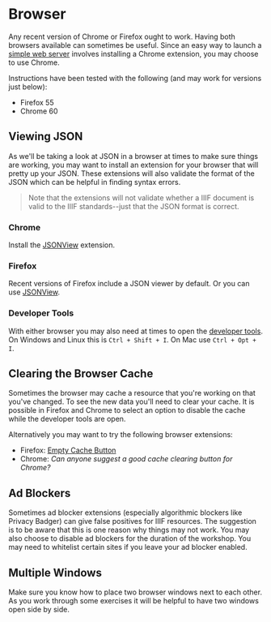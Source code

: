 # Browser

Any recent version of Chrome or Firefox ought to work. Having both browsers available can sometimes be useful. Since an easy way to launch a [simple web server](web-server.md) involves installing a Chrome extension, you may choose to use Chrome.

Instructions have been tested with the following (and may work for versions just below):
- Firefox 55
- Chrome 60

## Viewing JSON

As we'll be taking a look at JSON in a browser at times to make sure things are working, you may want to install an extension for your browser that will pretty up your JSON. These extensions will also validate the format of the JSON which can be helpful in finding syntax errors.

> Note that the extensions will not validate whether a IIIF document is valid to the IIIF standards--just that the JSON format is correct.

### Chrome

Install the [JSONView](https://chrome.google.com/webstore/detail/jsonview/chklaanhfefbnpoihckbnefhakgolnmc) extension.

### Firefox

Recent versions of Firefox include a JSON viewer by default. Or you can use [JSONView](https://addons.mozilla.org/en-US/firefox/addon/jsonview/).

### Developer Tools

With either browser you may also need at times to open the [developer tools](https://developer.mozilla.org/en-US/docs/Tools). On Windows and Linux this is `Ctrl + Shift + I`. On Mac use `Ctrl + Opt + I`.

## Clearing the Browser Cache

Sometimes the browser may cache a resource that you're working on that you've changed. To see the new data you'll need to clear your cache. It is possible in Firefox and Chrome to select an option to disable the cache while the developer tools are open.

Alternatively you may want to try the following browser extensions:
- Firefox: [Empty Cache Button](https://addons.mozilla.org/en-US/firefox/addon/empty-cache-button/)
- Chrome: _Can anyone suggest a good cache clearing button for Chrome?_
<!-- #backlog:280 Find a simple Chrome cache clearing extension -->

## Ad Blockers

Sometimes ad blocker extensions (especially algorithmic blockers like Privacy Badger) can give false positives for IIIF resources. The suggestion is to be aware that this is one reason why things may not work. You may also choose to disable ad blockers for the duration of the workshop. You may need to whitelist certain sites if you leave your ad blocker enabled.

## Multiple Windows

Make sure you know how to place two browser windows next to each other. As you work through some exercises it will be helpful to have two windows open side by side.
